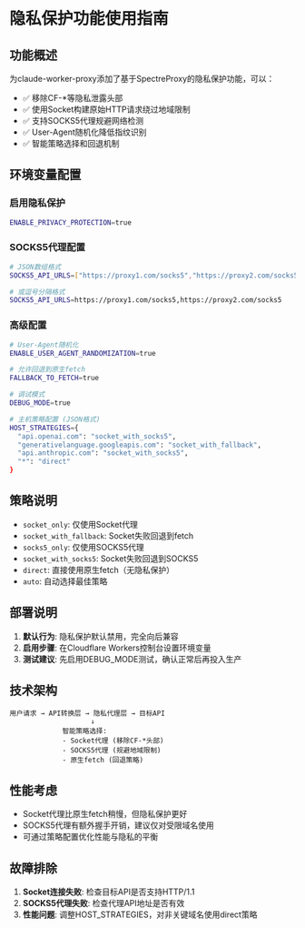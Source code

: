 # 隐私保护功能使用指南

## 功能概述

为claude-worker-proxy添加了基于SpectreProxy的隐私保护功能，可以：

- ✅ 移除CF-\*等隐私泄露头部
- ✅ 使用Socket构建原始HTTP请求绕过地域限制
- ✅ 支持SOCKS5代理规避网络检测
- ✅ User-Agent随机化降低指纹识别
- ✅ 智能策略选择和回退机制

## 环境变量配置

### 启用隐私保护

```bash
ENABLE_PRIVACY_PROTECTION=true
```

### SOCKS5代理配置

```bash
# JSON数组格式
SOCKS5_API_URLS=["https://proxy1.com/socks5","https://proxy2.com/socks5"]

# 或逗号分隔格式
SOCKS5_API_URLS=https://proxy1.com/socks5,https://proxy2.com/socks5
```

### 高级配置

```bash
# User-Agent随机化
ENABLE_USER_AGENT_RANDOMIZATION=true

# 允许回退到原生fetch
FALLBACK_TO_FETCH=true

# 调试模式
DEBUG_MODE=true

# 主机策略配置 (JSON格式)
HOST_STRATEGIES={
  "api.openai.com": "socket_with_socks5",
  "generativelanguage.googleapis.com": "socket_with_fallback",
  "api.anthropic.com": "socket_with_socks5",
  "*": "direct"
}
```

## 策略说明

- `socket_only`: 仅使用Socket代理
- `socket_with_fallback`: Socket失败回退到fetch
- `socks5_only`: 仅使用SOCKS5代理
- `socket_with_socks5`: Socket失败回退到SOCKS5
- `direct`: 直接使用原生fetch（无隐私保护）
- `auto`: 自动选择最佳策略

## 部署说明

1. **默认行为**: 隐私保护默认禁用，完全向后兼容
2. **启用步骤**: 在Cloudflare Workers控制台设置环境变量
3. **测试建议**: 先启用DEBUG_MODE测试，确认正常后再投入生产

## 技术架构

```
用户请求 → API转换层 → 隐私代理层 → 目标API
                    ↓
             智能策略选择:
             - Socket代理 (移除CF-*头部)
             - SOCKS5代理 (规避地域限制)
             - 原生fetch (回退策略)
```

## 性能考虑

- Socket代理比原生fetch稍慢，但隐私保护更好
- SOCKS5代理有额外握手开销，建议仅对受限域名使用
- 可通过策略配置优化性能与隐私的平衡

## 故障排除

1. **Socket连接失败**: 检查目标API是否支持HTTP/1.1
2. **SOCKS5代理失败**: 检查代理API地址是否有效
3. **性能问题**: 调整HOST_STRATEGIES，对非关键域名使用direct策略

